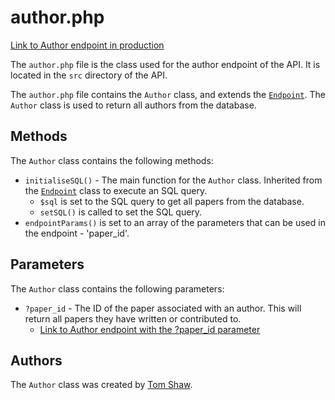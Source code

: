 # author.php

[Link to Author endpoint in production](http://unn-w19025481.newnumyspace.co.uk/kf6012/coursework/api/author)

The `author.php` file is the class used for the author endpoint of the API. It is located in the `src` directory of the API.

The `author.php` file contains the `Author` class, and extends the [`Endpoint`](/v1/API/Endpoints/endpoint). The `Author` class is used to return all authors from the database.

## Methods

The `Author` class contains the following methods:

- `initialiseSQL()` - The main function for the `Author` class. Inherited from the [`Endpoint`](/v1/API/Endpoints/endpoint) class to execute an SQL query.
  - `$sql` is set to the SQL query to get all papers from the database.
  - `setSQL()` is called to set the SQL query.
- `endpointParams()` is set to an array of the parameters that can be used in the endpoint - 'paper_id'.

## Parameters

The `Author` class contains the following parameters:

- `?paper_id` - The ID of the paper associated with an author. This will return all papers they have written or contributed to.
  - [Link to Author endpoint with the ?paper_id parameter](http://unn-w19025481.newnumyspace.co.uk/kf6012/coursework/api/author?paper_id=64455)

## Authors

The `Author` class was created by [Tom Shaw](https://github.com/tomshaw650).
